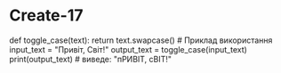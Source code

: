 # Create-17
def toggle_case(text):     return text.swapcase()  # Приклад використання input_text = "Привіт, Світ!" output_text = toggle_case(input_text) print(output_text)  # виведе: "пРИВІТ, сВІТ!"
